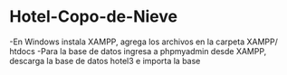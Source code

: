 # Hotel-Copo-de-Nieve
-En Windows instala XAMPP, agrega los archivos en la carpeta XAMPP/ htdocs
-Para la base de datos ingresa a phpmyadmin desde XAMPP, descarga la base de datos hotel3 e importa la base
